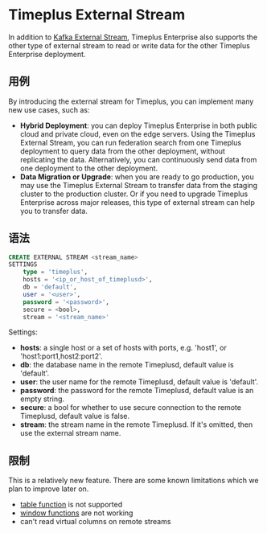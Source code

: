 # Timeplus External Stream

In addition to [Kafka External Stream](proton-kafka), Timeplus Enterprise also supports the other type of external stream to read or write data for the other Timeplus Enterprise deployment.

## 用例

By introducing the external stream for Timeplus, you can implement many new use cases, such as:

- **Hybrid Deployment**: you can deploy Timeplus Enterprise in both public cloud and private cloud, even on the edge servers. Using the Timeplus External Stream, you can run federation search from one Timeplus deployment to query data from the other deployment, without replicating the data. Alternatively, you can continuously send data from one deployment to the other deployment.
- **Data Migration or Upgrade**: when you are ready to go production, you may use the Timeplus External Stream to transfer data from the staging cluster to the production cluster. Or if you need to upgrade Timeplus Enterprise across major releases, this type of external stream can help you to transfer data.

## 语法

```sql
CREATE EXTERNAL STREAM <stream_name>
SETTINGS
    type = 'timeplus',
    hosts = '<ip_or_host_of_timeplusd>',
    db = 'default',
    user = '<user>',
    password = '<password>',
    secure = <bool>,
    stream = '<stream_name>'
```

Settings:

- **hosts**: a single host or a set of hosts with ports, e.g. 'host1', or 'host1:port1,host2:port2'.
- **db**: the database name in the remote Timeplusd, default value is 'default'.
- **user**: the user name for the remote Timeplusd, default value is 'default'.
- **password**: the password for the remote Timeplusd, default value is an empty string.
- **secure**: a bool for whether to use secure connection to the remote Timeplusd, default value is false.
- **stream**: the stream name in the remote Timeplusd. If it's omitted, then use the external stream name.

## 限制

This is a relatively new feature. There are some known limitations which we plan to improve later on.

- [table function](functions_for_streaming#table) is not supported
- [window functions](functions_for_streaming) are not working
- can't read virtual columns on remote streams
